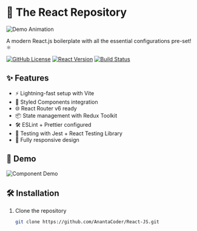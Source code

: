 # 🚀 The React Repository

![Demo Animation](https://media.tenor.com/86pJP5NZEoMAAAAC/hulk-angry.gif) <!-- Replace with your actual GIF link -->

A modern React.js boilerplate with all the essential configurations pre-set! ⚛️

[![GitHub License](https://img.shields.io/badge/license-MIT-blue.svg)](https://github.com/yourusername/your-repo/blob/main/LICENSE)
[![React Version](https://img.shields.io/badge/react-18.2.0-blue.svg)](https://reactjs.org/)
[![Build Status](https://img.shields.io/travis/com/anantacoder/React-JS/main.svg)](https://travis-ci.com/anantacoder/React-JS)

<!-- ![Project Screenshot](./screenshot.png)  -->

## ✨ Features

- ⚡️ Lightning-fast setup with Vite
- 🎨 Styled Components integration
- 🌐 React Router v6 ready
- 📦 State management with Redux Toolkit
- 🛠 ESLint + Prettier configured
- 🧪 Testing with Jest + React Testing Library
- 📱 Fully responsive design

## 🎥 Demo

![Component Demo](https://media.giphy.com/media/ABC/components-interaction.gif) <!-- Add your component demo GIF -->

## 🛠 Installation

1. Clone the repository
   ```bash
   git clone https://github.com/AnantaCoder/React-JS.git